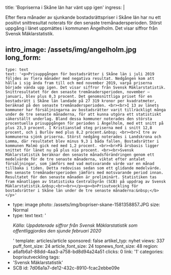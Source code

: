 title: 'Bopriserna i Skåne län har vänt upp igen'
ingress: |
  <p>Efter flera månader av sjunkande bostadsrättspriser i Skåne län har nu ett positivt snittresultat noterats för den senaste tremånadersperioden. Störst uppgång i länet uppmättes i kommunen Ängelholm. Det visar siffror från Svensk Mäklarstatistik.
  </p>
  
intro_image: /assets/img/angelholm.jpg
long_form:
  -
    type: text
    text: '<p>Prisuppgången för bostadsrätter i Skåne län i juli 2019 följdes av flera månader med negativa resultat. Nedgången kom att hålla i sig ända fram till och med november 2019, varpå priserna började vända upp igen. Det visar siffror från Svensk Mäklarstatistik. Snittresultatet för den senaste tremånadersperioden, november – januari, blev plus 0,3 procent. Det genomsnittliga priset för en bostadsrätt i Skåne län landade på 27 319 kronor per kvadratmeter, beräknad på den senaste tremånadersperioden. <br><br>I 13 av länets kommuner har försäljningarna av bostadsrätter varit tillräckligt många under de tre senaste månaderna, för att kunna utgöra ett statistiskt säkerställt underlag. Bland dessa kommuner noterades den största procentuella prisuppgången för perioden i Ängelholm, med ett snitt på plus 23,3 procent. I Kristianstad steg priserna med i snitt 12,8 procent, och i Burlöv med plus 8,2 procent.&nbsp; <br><br>I tre av kommunerna sjönk priserna. Störst nedgång noterades i Landskrona och Lomma, där resultatet blev minus 9,3 i båda fallen. Bostadsrätter i kommunen Malmö gick ned med 1,2 procent. <br><br>På årsbasis ligger snittet för länet nu på plus nio procent. <br><br>Svensk Mäklarstatistik beräknar den senaste månadsförändringen genom ett medelvärde för de tre senaste månaderna, viktat efter antalet försäljningar, som jämförs med vad motsvarande värde var en månad tillbaka i tiden. Detta redovisas sedan som ett glidande medelvärde. Den senaste tremånadersperioden jämförs med motsvarande period innan. Resultatet för den senaste månaden är preliminärt. Statistiken tas fram månatligen av Statistiska Centralbyrån (SCB) på uppdrag av Svensk Mäklarstatistik.&nbsp;<br><br></p><p><b>Prisutveckling för bostadsrätter i Skåne län under de tre senaste månaderna:&nbsp;</b></p>'
  -
    type: image
    photo: /assets/img/bopriser-skane-1581358857.JPG
    size: Normal
  -
    type: text
    text: '<p><i>Källa: Uppdaterade siffror från Svensk Mäklarstatistik som offentliggjordes den sjunde februari 2020&nbsp;</i></p>'
template: articles/article
sponsored: false
artikel_typ: nyhet
views: 337
puff_font_size: 24
article_font_size: 24
topnews_font_size: 48
region:
  - a6afb6a1-88dd-4aa3-a758-bd8d94a24a51
clicks: 0
link: '1'
categories: boprisutveckling
tags:
  - 'Svensk Mäklarstatistik'
  - SCB
id: 7d06a1a7-de12-432c-8910-fcac2ebbe09e
